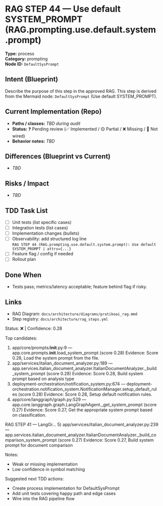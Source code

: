 # RAG STEP 44 — Use default SYSTEM_PROMPT (RAG.prompting.use.default.system.prompt)

**Type:** process  
**Category:** prompting  
**Node ID:** `DefaultSysPrompt`

## Intent (Blueprint)
Describe the purpose of this step in the approved RAG. This step is derived from the Mermaid node: `DefaultSysPrompt` (Use default SYSTEM_PROMPT).

## Current Implementation (Repo)
- **Paths / classes:** _TBD during audit_
- **Status:** ❓ Pending review (✅ Implemented / 🟡 Partial / ❌ Missing / 🔌 Not wired)
- **Behavior notes:** _TBD_

## Differences (Blueprint vs Current)
- _TBD_

## Risks / Impact
- _TBD_

## TDD Task List
- [ ] Unit tests (list specific cases)
- [ ] Integration tests (list cases)
- [ ] Implementation changes (bullets)
- [ ] Observability: add structured log line  
  `RAG STEP 44 (RAG.prompting.use.default.system.prompt): Use default SYSTEM_PROMPT | attrs={...}`
- [ ] Feature flag / config if needed
- [ ] Rollout plan

## Done When
- Tests pass; metrics/latency acceptable; feature behind flag if risky.

## Links
- RAG Diagram: `docs/architecture/diagrams/pratikoai_rag.mmd`
- Step registry: `docs/architecture/rag_steps.yml`


<!-- AUTO-AUDIT:BEGIN -->
Status: ❌  |  Confidence: 0.28

Top candidates:
1) app/core/prompts/__init__.py:9 — app.core.prompts.__init__.load_system_prompt (score 0.28)
   Evidence: Score 0.28, Load the system prompt from the file.
2) app/services/italian_document_analyzer.py:189 — app.services.italian_document_analyzer.ItalianDocumentAnalyzer._build_system_prompt (score 0.28)
   Evidence: Score 0.28, Build system prompt based on analysis type
3) deployment-orchestration/notification_system.py:674 — deployment-orchestration.notification_system.NotificationManager.setup_default_rules (score 0.28)
   Evidence: Score 0.28, Setup default notification rules.
4) app/core/langgraph/graph.py:529 — app.core.langgraph.graph.LangGraphAgent._get_system_prompt (score 0.27)
   Evidence: Score 0.27, Get the appropriate system prompt based on classification.

RAG STEP 41 — LangGr...
5) app/services/italian_document_analyzer.py:239 — app.services.italian_document_analyzer.ItalianDocumentAnalyzer._build_comparison_system_prompt (score 0.27)
   Evidence: Score 0.27, Build system prompt for document comparison

Notes:
- Weak or missing implementation
- Low confidence in symbol matching

Suggested next TDD actions:
- Create process implementation for DefaultSysPrompt
- Add unit tests covering happy path and edge cases
- Wire into the RAG pipeline flow
<!-- AUTO-AUDIT:END -->